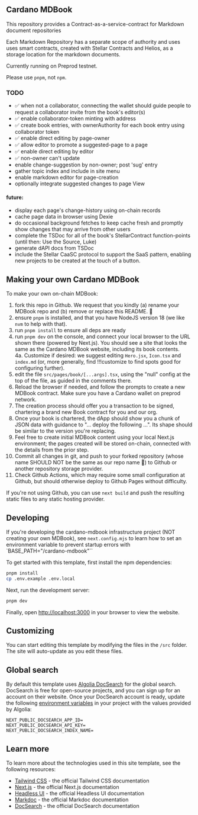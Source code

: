 ## Cardano MDBook

This repository provides a Contract-as-a-service-contract for Markdown document repositories

Each Markdown Repository has a separate scope of authority and uses uses smart contracts, created with Stellar Contracts and Helios, as a storage location for the markdown documents.

Currently running on Preprod testnet.

Please use `pnpm`, not `npm`.  

### TODO

  - ✅ when not a collaborator, connecting the wallet should guide people to request a 
    collaborator invite from the book's editor(s)
  - ✅ enable collaborator-token minting with address
  - ✅ create book entries, with ownerAuthority for each book entry using collaborator token
  - ✅ enable direct editing by page-owner
  - ✅ allow editor to promote a suggested-page to a page
  - ✅ enable direct editing by editor
  - ✅ non-owner can't update
  - enable change-suggestion by non-owner; post 'sug' entry
  - gather topic index and include in site menu
  - enable markdown editor for page-creation
  - optionally integrate suggested changes to page View

#### future:
  - display each page's change-history using on-chain records
  - cache page data in browser using Dexie
  - do occasional background fetches to keep cache fresh and promptly show 
    changes that may arrive from other users
  - complete the TSDoc for all of the book's StellarContract function-points 
    (until then: Use the Source, Luke)
 - generate dAPI docs from TSDoc
 -  include the Stellar CaaSC protocol to support the SaaS pattern, enabling new 
 projects to be created at the touch of a button.

## Making your own Cardano MDBook

To make your own on-chain MDBook:

  1.  fork this repo in Github.  We request that you kindly (a) rename your MDBook repo 
    and (b) remove or replace this README. :pray:
  2.  ensure `pnpm` is installed, and that you have NodeJS version 18 (we like `nvm` 
  to help with that).
  3.  run `pnpm install` to ensure all deps are ready  
  4.  run `pnpm dev` on the console, and connect your local browser to the URL shown 
    there (powered by Next.js).  You should see a site that looks the same as the Cardano
    MDBook website, including its book contents.  
  4a.  Customize if desired: we suggest editing `Hero.jsx`, `Icon.tsx` and `index.md` 
  (or,  more generally, find !!!customize to find spots good for configuring further).
  5.  edit the file `src/pages/book/[...args].tsx`, using the "null" config at the top 
  of the file, as guided in the comments there.
  6. Reload the browser if needed, and follow the prompts to create a new MDBook 
  contract.  Make sure you have a Cardano wallet on preprod network.
  7. The creation process should offer you a transaction to be signed, chartering a brand 
  new Book contract for you and our org.
  8.  Once your book is chartered, the dApp should show you a chunk of JSON data 
  with guidance to "... deploy the following ...".  Its shape should be similar to the 
  version you're replacing.
  9.  Feel free to create initial MDBook content using your local Next.js environment; 
  the pages created will be stored on-chain, connected with the details from the prior 
  step.
  10.  Commit all changes in git, and push to your forked repository (whose name 
  SHOULD NOT be the same as our repo name :pray:) to Github or another repository 
  storage provider.
  11.  Check Github Actions, which may require some small configuration at Github, 
  but should otherwise deploy to Github Pages without difficulty.
  
  If you're not using Github, you can use `next build` and push the resulting static files 
  to any static hosting provider.

## Developing

If you're developing the cardano-mdbook infrastructure project (NOT creating your own MDBook), 
see `next.config.mjs` to learn how to set an environment variable to prevent startup errors with `BASE_PATH="/cardano-mdbook"``

To get started with this template, first install the npm dependencies:

```bash
pnpm install
cp .env.example .env.local
```

Next, run the development server:

```bash
pnpm dev
```

Finally, open [http://localhost:3000](http://localhost:3000) in your browser to view the website.

## Customizing

You can start editing this template by modifying the files in the `/src` folder. The site will auto-update as you edit these files.

## Global search

By default this template uses [Algolia DocSearch](https://docsearch.algolia.com) for the global search. DocSearch is free for open-source projects, and you can sign up for an account on their website. Once your DocSearch account is ready, update the following [environment variables](https://nextjs.org/docs/basic-features/environment-variables) in your project with the values provided by Algolia:

```
NEXT_PUBLIC_DOCSEARCH_APP_ID=
NEXT_PUBLIC_DOCSEARCH_API_KEY=
NEXT_PUBLIC_DOCSEARCH_INDEX_NAME=
```

## Learn more

To learn more about the technologies used in this site template, see the following resources:

- [Tailwind CSS](https://tailwindcss.com/docs) - the official Tailwind CSS documentation
- [Next.js](https://nextjs.org/docs) - the official Next.js documentation
- [Headless UI](https://headlessui.dev) - the official Headless UI documentation
- [Markdoc](https://markdoc.io) - the official Markdoc documentation
- [DocSearch](https://docsearch.algolia.com) - the official DocSearch documentation
